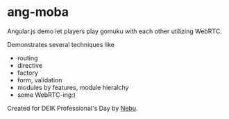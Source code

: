 # ang-moba

Angular.js demo let players play gomuku with each other utilizing WebRTC.

Demonstrates several techniques like
- routing
- directive
- factory
- form, validation
- modules by features, module hieralchy
- some WebRTC-ing:)


Created for DEIK Professional's Day by [Nebu](https://www.nebu.com).

